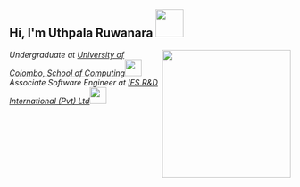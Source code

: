 <h2> Hi, I'm Uthpala Ruwanara <img src="https://media.giphy.com/media/mGcNjsfWAjY5AEZNw6/giphy.gif" width="50"></h2>
<img align='right' src="https://camo.githubusercontent.com/62da68eb62b1e5f175f7d1f0191dd89a653d7908feb22d37d4a0ab07365d6791/68747470733a2f2f6d656469612e67697068792e636f6d2f6d656469612f4d3967624264396e6244724f5475314d71782f67697068792e676966" width="230">
<p><em>Undergraduate at <a href="https://ucsc.cmb.ac.lk/">University of Colombo, School of Computing</a><img src="https://media.giphy.com/media/fYSnHlufseco8Fh93Z/giphy.gif" width="30"></br>Associate Software Engineer at <a href="https://www.ifs.com/">IFS R&D International (Pvt) Ltd</a><img src="https://media.giphy.com/media/WUlplcMpOCEmTGBtBW/giphy.gif" width="30"> 
</em></p>